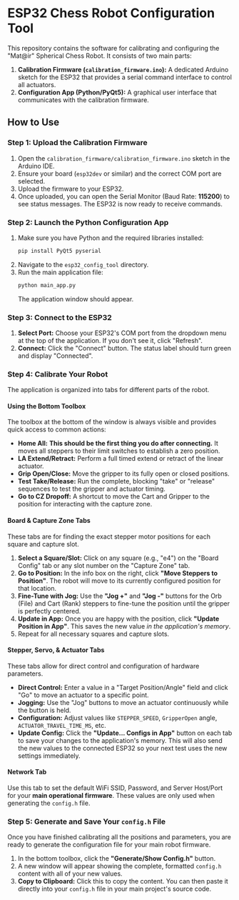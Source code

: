 # ESP32 Chess Robot Configuration Tool

This repository contains the software for calibrating and configuring the "Mat@ir" Spherical Chess Robot. It consists of two main parts:

1.  **Calibration Firmware (`calibration_firmware.ino`):** A dedicated Arduino sketch for the ESP32 that provides a serial command interface to control all actuators.
2.  **Configuration App (Python/PyQt5):** A graphical user interface that communicates with the calibration firmware.

## How to Use


### Step 1: Upload the Calibration Firmware

1.  Open the `calibration_firmware/calibration_firmware.ino` sketch in the Arduino IDE.
2.  Ensure your board (`esp32dev` or similar) and the correct COM port are selected.
3.  Upload the firmware to your ESP32.
4.  Once uploaded, you can open the Serial Monitor (Baud Rate: **115200**) to see status messages. The ESP32 is now ready to receive commands.

### Step 2: Launch the Python Configuration App

1.  Make sure you have Python and the required libraries installed:
    ```bash
    pip install PyQt5 pyserial
    ```
2.  Navigate to the `esp32_config_tool` directory.
3.  Run the main application file:
    ```bash
    python main_app.py
    ```
    The application window should appear.

### Step 3: Connect to the ESP32



1.  **Select Port:** Choose your ESP32's COM port from the dropdown menu at the top of the application. If you don't see it, click "Refresh".
2.  **Connect:** Click the "Connect" button. The status label should turn green and display "Connected".

### Step 4: Calibrate Your Robot

The application is organized into tabs for different parts of the robot.

#### Using the Bottom Toolbox

The toolbox at the bottom of the window is always visible and provides quick access to common actions:
*   **Home All:** **This should be the first thing you do after connecting.** It moves all steppers to their limit switches to establish a zero position.
*   **LA Extend/Retract:** Perform a full timed extend or retract of the linear actuator.
*   **Grip Open/Close:** Move the gripper to its fully open or closed positions.
*   **Test Take/Release:** Run the complete, blocking "take" or "release" sequences to test the gripper and actuator timing.
*   **Go to CZ Dropoff:** A shortcut to move the Cart and Gripper to the position for interacting with the capture zone.

#### Board & Capture Zone Tabs

These tabs are for finding the exact stepper motor positions for each square and capture slot.

1.  **Select a Square/Slot:** Click on any square (e.g., "e4") on the "Board Config" tab or any slot number on the "Capture Zone" tab.
2.  **Go to Position:** In the info box on the right, click **"Move Steppers to Position"**. The robot will move to its currently configured position for that location.
3.  **Fine-Tune with Jog:** Use the **"Jog +"** and **"Jog -"** buttons for the Orb (File) and Cart (Rank) steppers to fine-tune the position until the gripper is perfectly centered.
4.  **Update in App:** Once you are happy with the position, click **"Update Position in App"**. This saves the new value *in the application's memory*.
5.  Repeat for all necessary squares and capture slots.


#### Stepper, Servo, & Actuator Tabs

These tabs allow for direct control and configuration of hardware parameters.

*   **Direct Control:** Enter a value in a "Target Position/Angle" field and click "Go" to move an actuator to a specific point.
*   **Jogging:** Use the "Jog" buttons to move an actuator continuously while the button is held.
*   **Configuration:** Adjust values like `STEPPER_SPEED`, `GripperOpen` angle, `ACTUATOR_TRAVEL_TIME_MS`, etc.
*   **Update Config:** Click the **"Update... Configs in App"** button on each tab to save your changes to the application's memory. This will also send the new values to the connected ESP32 so your next test uses the new settings immediately.

#### Network Tab

Use this tab to set the default WiFi SSID, Password, and Server Host/Port for your **main operational firmware**. These values are only used when generating the `config.h` file.

### Step 5: Generate and Save Your `config.h` File

Once you have finished calibrating all the positions and parameters, you are ready to generate the configuration file for your main robot firmware.

1.  In the bottom toolbox, click the **"Generate/Show Config.h"** button.
2.  A new window will appear showing the complete, formatted `config.h` content with all of your new values.
3.  **Copy to Clipboard:** Click this to copy the content. You can then paste it directly into your `config.h` file in your main project's source code.


